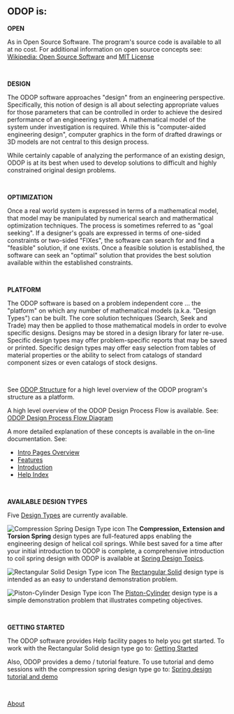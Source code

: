 ## ODOP is:   


**OPEN**   

As in Open Source Software. 
The program's source code is available to all at no cost.
For additional information on open source concepts see:
[Wikipedia: Open Source Software](https://en.wikipedia.org/wiki/Open-source_software)
and 
[MIT License](https://github.com/thegrumpys/odop/blob/master/LICENSE)
   
&nbsp;

**DESIGN**   

The ODOP software approaches "design" from an engineering perspective.
Specifically, this notion of design is all about selecting appropriate values 
for those parameters that can be controlled in order to achieve the desired 
performance of an engineering system.
A mathematical model of the system under investigation is required.
While this is "computer-aided engineering design", 
computer graphics in the form of drafted drawings or 3D models are 
not central to this design process.

While certainly capable of analyzing the performance of an existing design,
ODOP is at its best when used to develop solutions to difficult and 
highly constrained original design problems.

&nbsp;

**OPTIMIZATION**   

Once a real world system is expressed in terms of a mathematical model,
that model may be manipulated by numerical search and mathermatical optimization techniques.
The process is sometimes referred to as "goal seeking".
If a designer's goals are expressed in terms of one-sided constraints
or two-sided "FIXes", the software can search for and find a "feasible" solution, if one exists.
Once a feasible solution is established, the software can seek an "optimal" solution
that provides the best solution available within the established constraints. 
   
&nbsp;

**PLATFORM**   

The ODOP software is based on a problem independent core ... the "platform" on which
any number of mathematical models (a.k.a. "Design Types") can be built.
The core solution techniques (Search, Seek and Trade) may then be applied to
those mathematical models in order to evolve specific designs.
Designs may be stored in a design library for later re-use.
Specific design types may offer problem-specific reports that may be saved or printed.
Specific design types may offer easy selection from tables of material properties
or the ability to select from catalogs of standard component sizes or even
catalogs of stock designs.   

&nbsp;

See [ODOP Structure](png/ODOP_StructureDiagram.png) 
for a high level overview of the ODOP program's structure as a platform.

A high level overview of the ODOP Design Process Flow is available.  See: 
[ODOP Design Process Flow Diagram](./png/DesignProcessFlowDiagram.png)
   
A more detailed explanation of these concepts is available in the on-line documentation. 
See: 
 + [Intro Pages Overview](introPagesOverview)
 + [Features](../Help/features)
 + [Introduction](../Help/introduction)
 + [Help Index](../Help/index)

&nbsp;

**AVAILABLE DESIGN TYPES**   

Five [Design Types](../Help/DesignTypes) are currently available.
   
![Compression Spring Design Type icon](../../client/public/designtypes/Spring/Compression/favicon.ico "Compression Spring Design Type") 
The **Compression, Extension and Torsion Spring** design types are full-featured apps 
enabling the engineering design of helical coil springs.
While best saved for a time after your initial introduction to ODOP is complete,
a comprehensive introduction to coil spring design with ODOP is available at
[Spring Design Topics](../Help/SpringDesign).

![Rectangular Solid Design Type icon](https://www.springdesignsoftware.org/odop/designtypes/Solid/favicon.ico "Rectangular Solid Design Type") 
The [Rectangular Solid](../Help/DesignTypes/r_solid) design type is intended as an 
easy to understand demonstration problem.

![Piston-Cylinder Design Type icon](https://raw.githubusercontent.com/thegrumpys/odop/master/client/public/designtypes/Piston-Cylinder/favicon.ico "Piston-Cylinder Design Type") 
The [Piston-Cylinder](../Help/DesignTypes/pcyl) design type is a simple demonstration problem 
that illustrates competing objectives.

&nbsp;

**GETTING STARTED**   

The ODOP software provides Help facility pages to help you get started. 
To work with the Rectangular Solid design type go to: 
[Getting Started](../Help/gettingStarted)
   
Also, ODOP  provides a demo / tutorial feature. 
To use tutorial and demo sessions with the  compression spring design type 
go to: [Spring design tutorial and demo](../Help/gettingStartedSpring)

&nbsp;

[About](./)
